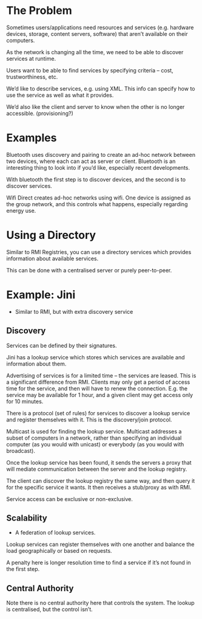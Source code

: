# The Problem

Sometimes users/applications need resources and services (e.g. hardware devices, storage, content servers, software) that aren’t available on their computers.

As the network is changing all the time, we need to be able to discover services at runtime.

Users want to be able to find services by specifying criteria – cost, trustworthiness, etc.

We’d like to describe services, e.g. using XML. This info can specify how to use the service as well as what it provides.

We’d also like the client and server to know when the other is no longer accessible. (provisioning?)

# Examples

Bluetooth uses discovery and pairing to create an ad-hoc network between two devices, where each can act as server or client. Bluetooth is an interesting thing to look into if you’d like, especially recent developments.

With bluetooth the first step is to discover devices, and the second is to discover services.

Wifi Direct creates ad-hoc networks using wifi. One device is assigned as the group network, and this controls what happens, especially regarding energy use.

# Using a Directory

Similar to RMI Registries, you can use a directory services which provides information about available services.

This can be done with a centralised server or purely peer-to-peer.

# Example: Jini

* Similar to RMI, but with extra discovery service

## Discovery

Services can be defined by their signatures.

Jini has a lookup service which stores which services are available and information about them.

Advertising of services is for a limited time – the services are leased. This is a significant difference from RMI. Clients may only get a period of access time for the service, and then will have to renew the connection. E.g. the service may be available for 1 hour, and a given client may get access only for 10 minutes.

There is a protocol (set of rules) for services to discover a lookup service and register themselves with it. This is the discovery/join protocol.

Multicast is used for finding the lookup service. Multicast addresses a subset of computers in a network, rather than specifying an individual computer (as you would with unicast) or everybody (as you would with broadcast).

Once the lookup service has been found, it sends the servers a proxy that will mediate communication between the server and the lookup registry.

The client can discover the lookup registry the same way, and then query it for the specific service it wants. It then receives a stub/proxy as with RMI.

Service access can be exclusive or non-exclusive.

## Scalability

* A federation of lookup services.

Lookup services can register themselves with one another and balance the load geographically or based on requests.

A penalty here is longer resolution time to find a service if it’s not found in the first step.

## Central Authority

Note there is no central authority here that controls the system. The lookup is centralised, but the control isn’t.
